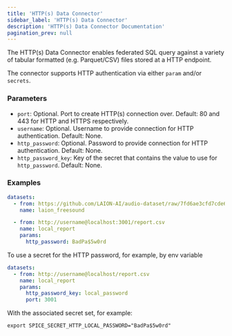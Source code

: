 ```yaml
---
title: 'HTTP(s) Data Connector'
sidebar_label: 'HTTP(s) Data Connector'
description: 'HTTP(s) Data Connector Documentation'
pagination_prev: null
---
```


The HTTP(s) Data Connector enables federated SQL query against a variety of tabular formatted (e.g. Parquet/CSV) files stored at a HTTP endpoint.

The connector supports HTTP authentication via either `param` and/or `secrets`.

### Parameters
 - `port`: Optional. Port to create HTTP(s) connection over. Default: 80 and 443 for HTTP and HTTPS respectively.
 - `username`: Optional. Username to provide connection for HTTP authentication. Default: None.
 - `http_password`: Optional. Password to provide connection for HTTP authentication. Default: None.
 - `http_password_key`: Key of the secret that contains the value to use for `http_password`. Default: None.

### Examples
```yaml
datasets:
  - from: https://github.com/LAION-AI/audio-dataset/raw/7fd6ae3cfd7cde619f6bed817da7aa2202a5bc28/metadata/freesound/parquet/freesound_parquet.parquet
    name: laion_freesound

  - from: http://username@localhost:3001/report.csv
    name: local_report
    params:
      http_password: BadPa$5w0rd
```

To use a secret for the HTTP password, for example, by env variable
```yaml
datasets:
  - from: http://username@localhost/report.csv
    name: local_report
    params:
      http_password_key: local_password
      port: 3001
```

With the associated secret set, for example:
```shell
export SPICE_SECRET_HTTP_LOCAL_PASSWORD="BadPa$5w0rd"
```
